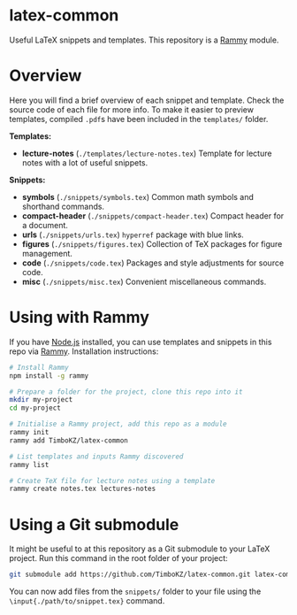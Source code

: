 # latex-common

Useful LaTeX snippets and templates. This repository is a
[Rammy](https://github.com/TimboKZ/Rammy) module.

# Overview

Here you will find a brief overview of each snippet and template. Check the 
source code of each file for more info. To make it easier to preview templates,
compiled `.pdf`s have been included in the `templates/` folder.


**Templates:**
* **lecture-notes** (`./templates/lecture-notes.tex`) Template for lecture notes with a lot of useful snippets.

**Snippets:**
* **symbols** (`./snippets/symbols.tex`) Common math symbols and shorthand commands.
* **compact-header** (`./snippets/compact-header.tex`) Compact header for a document.
* **urls** (`./snippets/urls.tex`) `hyperref` package with blue links.
* **figures** (`./snippets/figures.tex`) Collection of TeX packages for figure management.
* **code** (`./snippets/code.tex`) Packages and style adjustments for source code.
* **misc** (`./snippets/misc.tex`) Convenient miscellaneous commands.

# Using with Rammy

If you have [Node.js](https://nodejs.org/) installed, you can use templates and
snippets in this repo via [Rammy](https://github.com/TimboKZ/Rammy).
Installation instructions:

```bash
# Install Rammy
npm install -g rammy

# Prepare a folder for the project, clone this repo into it
mkdir my-project
cd my-project

# Initialise a Rammy project, add this repo as a module
rammy init
rammy add TimboKZ/latex-common

# List templates and inputs Rammy discovered
rammy list

# Create TeX file for lecture notes using a template
rammy create notes.tex lectures-notes
```

# Using a Git submodule

It might be useful to at this repository as a Git submodule to your LaTeX
project. Run this command in the root folder of your project:

```bash
git submodule add https://github.com/TimboKZ/latex-common.git latex-common
```

You can now add files from the `snippets/` folder to your file using the
`\input{./path/to/snippet.tex}` command.
